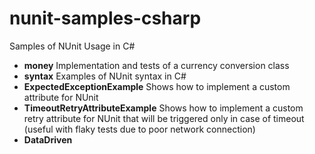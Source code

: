 nunit-samples-csharp
====================

Samples of NUnit Usage in C#
 * **money** Implementation and tests of a currency conversion class
 * **syntax** Examples of NUnit syntax in C#
 * **ExpectedExceptionExample** Shows how to implement a custom attribute for NUnit
 * **TimeoutRetryAttributeExample** Shows how to implement a custom retry attribute for NUnit that will be triggered only in case of timeout (useful with flaky tests due to poor network connection)
 * **DataDriven**
